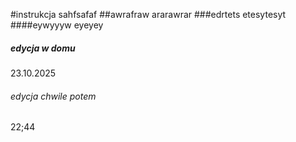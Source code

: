 #instrukcja
sahfsafaf
##awrafraw
ararawrar
###edrtets
etesytesyt
####eywyyyw
eyeyey
##### edycja w domu
23.10.2025
###### edycja chwile potem
22;44
